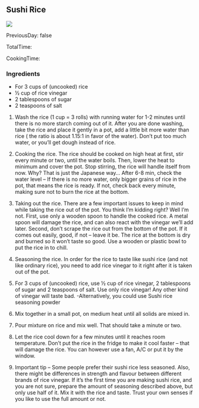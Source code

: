 [title]: #()

## Sushi Rice

[img]: #()

![](../docs/imgs/)

[#url]:#()

[]()

[recipe-time]: #()

PreviousDay: false

TotalTime: 

CookingTime: 

[ingredients-content]: #()

### Ingredients  
* For 3 cups of (uncooked) rice
* ½ cup of rice vinegar
* 2 tablespoons of sugar
* 2 teaspoons of salt


[content]: #()


1.
      Wash the rice (1 cup = 3 rolls) with running water for 1-2 minutes[](timer:2:minutes)
      until there is no more starch coming out of it. After you are
done washing,
      take the rice and place it gently in a pot, add a little bit more water
      than rice ( the ratio is about 1.15:1 in favor of the water).
Don’t put too
      much water, or you’ll get dough instead of rice.
2. Cooking the rice. The rice should be cooked on high heat at first, stir every minute or
      two, until the water boils. Then, lower the heat to minimum and cover the
      pot. Stop stirring, the rice will handle itself from now. Why?
That is just
      the Japanese way…
      After 6-8 min, check the water level – If there is no more water,
      only bigger grains of rice in the pot, that means the rice is ready. If
      not, check back every minute, making sure not to burn the rice at the
      bottom.

1. Taking out the rice.   There are a few important issues to keep in mind while taking the rice
   out of the pot. You think I’m kidding right? Well I’m not. First, use only
   a wooden spoon to handle the cooked rice. A metal spoon will damage the
   rice, and can also react with the vinegar we’ll add later. Second, don’t
   scrape the rice out from the bottom of the pot. If it comes out easily,
   good, if not – leave it be. The rice at the bottom is dry and burned so it
   won’t taste so good. Use a wooden or plastic bowl to put the rice in to
   chill.
2.  Seasoning the rice. In order for the rice to taste like sushi rice (and not like ordinary
   rice), you need to add rice vinegar to it right after it is taken out of
   the pot.
1. For 3 cups of (uncooked) rice, use ½ cup of rice vinegar, 2
         tablespoons of sugar and 2 teaspoons of salt. Use only rice
vinegar! Any
         other kind of vinegar will taste bad. -Alternatively, you
could use Sushi
         rice seasoning powder
2. Mix together in a small pot, on medium heat until all solids are
         mixed in.
3. Pour mixture on rice and mix well. That should take a minute or
         two.
4. Let the rice cool down for a few minutes until it reaches room
         temperature. Don’t put the rice in the fridge to make it cool
faster – that
         will damage the rice. You can however use a fan, A/C or put it by the
         window.
5. Important tip – Some people prefer their sushi rice less seasoned.
         Also, there might be differences in strength and flavour
between different
         brands of rice vinegar. If it’s the first time you are making
sushi rice,
         and you are not sure, prepare the amount of seasoning
described above, but
         only use half of it. Mix it with the rice and taste. Trust
your own senses
         if you like to use the full amount or not.
